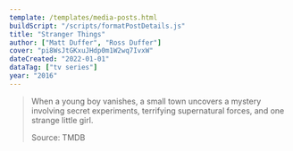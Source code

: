 ```yaml
---
template: /templates/media-posts.html
buildScript: "/scripts/formatPostDetails.js"
title: "Stranger Things"
author: ["Matt Duffer", "Ross Duffer"]
cover: "pi8WsJtGKxuJHdp0m1W2wq7IvxW"
dateCreated: "2022-01-01"
dataTag: ["tv series"]
year: "2016"
---
```


> When a young boy vanishes, a small town uncovers a mystery involving secret experiments, terrifying supernatural forces, and one strange little girl.
>
> Source: TMDB

